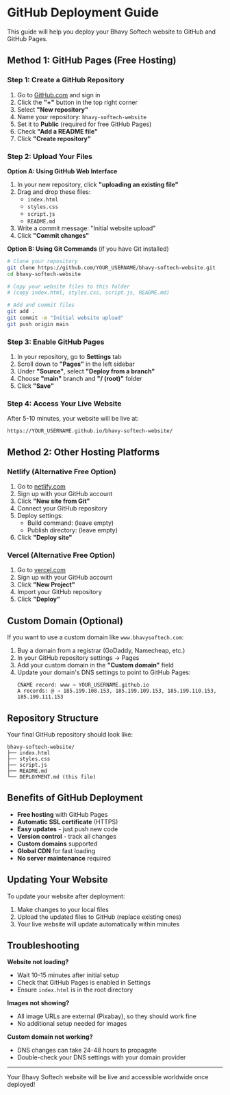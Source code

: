 # GitHub Deployment Guide

This guide will help you deploy your Bhavy Softech website to GitHub and GitHub Pages.

## Method 1: GitHub Pages (Free Hosting)

### Step 1: Create a GitHub Repository

1. Go to [GitHub.com](https://github.com) and sign in
2. Click the **"+"** button in the top right corner
3. Select **"New repository"**
4. Name your repository: `bhavy-softech-website`
5. Set it to **Public** (required for free GitHub Pages)
6. Check **"Add a README file"**
7. Click **"Create repository"**

### Step 2: Upload Your Files

**Option A: Using GitHub Web Interface**
1. In your new repository, click **"uploading an existing file"**
2. Drag and drop these files:
   - `index.html`
   - `styles.css`
   - `script.js`
   - `README.md`
3. Write a commit message: "Initial website upload"
4. Click **"Commit changes"**

**Option B: Using Git Commands** (if you have Git installed)
```bash
# Clone your repository
git clone https://github.com/YOUR_USERNAME/bhavy-softech-website.git
cd bhavy-softech-website

# Copy your website files to this folder
# (copy index.html, styles.css, script.js, README.md)

# Add and commit files
git add .
git commit -m "Initial website upload"
git push origin main
```

### Step 3: Enable GitHub Pages

1. In your repository, go to **Settings** tab
2. Scroll down to **"Pages"** in the left sidebar
3. Under **"Source"**, select **"Deploy from a branch"**
4. Choose **"main"** branch and **"/ (root)"** folder
5. Click **"Save"**

### Step 4: Access Your Live Website

After 5-10 minutes, your website will be live at:
```
https://YOUR_USERNAME.github.io/bhavy-softech-website/
```

## Method 2: Other Hosting Platforms

### Netlify (Alternative Free Option)
1. Go to [netlify.com](https://netlify.com)
2. Sign up with your GitHub account
3. Click **"New site from Git"**
4. Connect your GitHub repository
5. Deploy settings:
   - Build command: (leave empty)
   - Publish directory: (leave empty)
6. Click **"Deploy site"**

### Vercel (Alternative Free Option)
1. Go to [vercel.com](https://vercel.com)
2. Sign up with your GitHub account
3. Click **"New Project"**
4. Import your GitHub repository
5. Click **"Deploy"**

## Custom Domain (Optional)

If you want to use a custom domain like `www.bhavysoftech.com`:

1. Buy a domain from a registrar (GoDaddy, Namecheap, etc.)
2. In your GitHub repository settings → Pages
3. Add your custom domain in the **"Custom domain"** field
4. Update your domain's DNS settings to point to GitHub Pages:
   ```
   CNAME record: www → YOUR_USERNAME.github.io
   A records: @ → 185.199.108.153, 185.199.109.153, 185.199.110.153, 185.199.111.153
   ```

## Repository Structure

Your final GitHub repository should look like:
```
bhavy-softech-website/
├── index.html
├── styles.css
├── script.js
├── README.md
└── DEPLOYMENT.md (this file)
```

## Benefits of GitHub Deployment

- **Free hosting** with GitHub Pages
- **Automatic SSL certificate** (HTTPS)
- **Easy updates** - just push new code
- **Version control** - track all changes
- **Custom domains** supported
- **Global CDN** for fast loading
- **No server maintenance** required

## Updating Your Website

To update your website after deployment:

1. Make changes to your local files
2. Upload the updated files to GitHub (replace existing ones)
3. Your live website will update automatically within minutes

## Troubleshooting

**Website not loading?**
- Wait 10-15 minutes after initial setup
- Check that GitHub Pages is enabled in Settings
- Ensure `index.html` is in the root directory

**Images not showing?**
- All image URLs are external (Pixabay), so they should work fine
- No additional setup needed for images

**Custom domain not working?**
- DNS changes can take 24-48 hours to propagate
- Double-check your DNS settings with your domain provider

---

Your Bhavy Softech website will be live and accessible worldwide once deployed!